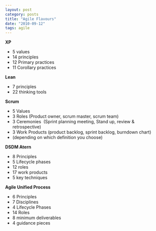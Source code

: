 ```yaml
---
layout: post
category: posts
title: "Agile Flavours"
date: "2010-09-12"
tags: agile
---
```


**XP**

- 5 values
- 14 principles
- 12 Primary practices
- 11 Corollary practices

**Lean**

- 7 principles
- 22 thinking tools

**Scrum**

- 5 Values
- 3 Roles (Product owner, scrum master, scrum team)
- 3 Ceremonies  (Sprint planning meeting, Stand up, review & retrospective)
- 3 Work Products (product backlog, sprint backlog, burndown chart)
- (depending on which definition you choose)

**DSDM Atern**

- 8 Principles
- 5 Lifecycle phases
- 12 roles
- 17 work products
- 5 key techniques

**Agile Unified Process**

- 6 Principles
- 7 Disciplines
- 4 Lifecycle Phases
- 14 Roles
- 8 minimum deliverables
- 4 guidance pieces

